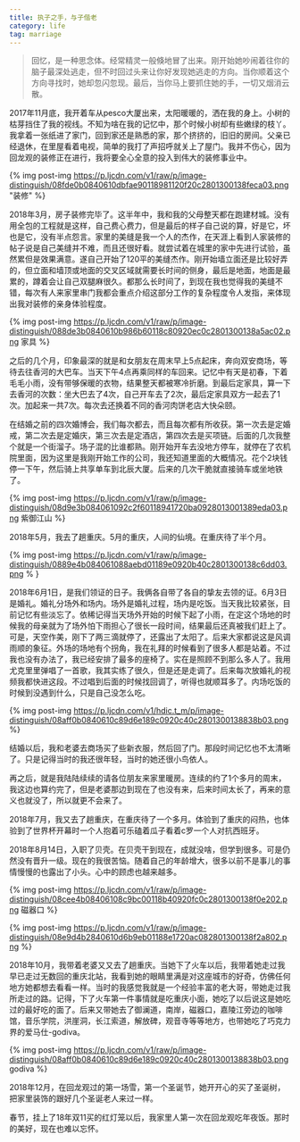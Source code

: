 ```yaml
---
title: 执子之手，与子偕老
category: life
tag: marriage
---
```


> 回忆，是一种思念体。经常精灵一般倏地冒了出来。刚开始她吵闹着往你的脑子最深处逃走，但不时回过头来让你好发现她逃走的方向。当你顺着这个方向寻找时，她却忽闪忽现。最后，当你马上要抓住她的手，一切又烟消云散。

2017年11月底，我开着车从pesco大厦出来，太阳暖暖的，洒在我的身上。小树的枯芽挡住了我的视线。不知为啥在我的记忆中，那个时候小树却有些嫩绿的枝丫。我拿着一张纸进了家门，回到家还是熟悉的家，那个挤挤的，旧旧的房间。父亲已经退休，在里屋看着电视，简单的我打了声招呼就关上了屋门。我并不伤心，因为回龙观的装修正在进行，我将要全心全意的投入到伟大的装修事业中。

{% img post-img https://p.ljcdn.com/v1/raw/p/image-distinguish/08fde0b0840610dbfae90118981120f20c2801300138feca03.png "装修" %}

2018年3月，房子装修完毕了。这半年中，我和我的父母整天都在跑建材城。没有用全包的工程就是这样，自己费心费力，但是最后的样子自己说的算，好是它，坏也是它，没有半点怨言。家里的美缝是我一个人的杰作，在天涯上看到人家装修的帖子说是自己美缝并不难，而且还很好看。就尝试着在城里的家中先进行试验，虽然累但是效果满意。遂自己开始了120平的美缝杰作。刚开始墙立面还是比较好弄的，但立面和墙顶或地面的交叉区域就需要长时间的侧身，最后是地面，地面是最累的，蹲着会让自己双腿麻很久。都那么长时间了，到现在我也觉得我的美缝不错，每次有人来家里串门我都会重点介绍这部分工作的复杂程度令人发指，来体现出我对装修的亲身体验程度。

{% img post-img https://p.ljcdn.com/v1/raw/p/image-distinguish/088de3b0840610b986b60118c80920ec0c2801300138a5ac02.png 家具 %}

之后的几个月，印象最深的就是和女朋友在周末早上5点起床，奔向双安商场，等待去往香河的大巴车。当天下午4点再乘同样的车回来。记忆中有天是初春，下着毛毛小雨，没有带够保暖的衣物，结果整天都被寒冷折磨。到最后定家具，算一下去香河的次数：坐大巴去了4次，自己开车去了2次，最后定家具双方一起去了1次。加起来一共7次。每次去还换着不同的香河肉饼老店大快朵颐。

在结婚之前的四次婚博会，我们每次都去，而且每次都有所收获。第一次去是定婚戒，第二次去是定婚庆，第三次去是定酒店，第四次去是买项链。后面的几次我整个就是一个街溜子。场子混的比谁都熟。刚开始开车去没地方停车，就停在了农机院里面，因为这里是我刚开始工作的公司，我还知道里面的大概情况。花个2块钱停一下午，然后骑上共享单车到北辰大厦。后来的几次干脆就直接骑车或坐地铁了。

{% img post-img https://p.ljcdn.com/v1/raw/p/image-distinguish/08d9e3b084061092c2f60118941720ba0928013001389eda03.png 紫御江山 %}

2018年5月，我去了趟重庆。5月的重庆，人间的仙境。在重庆待了半个月。

{% img post-img https://p.ljcdn.com/v1/raw/p/image-distinguish/0889e4b084061088aebd01189e0920b40c2801300138c6dd03.png % }

2018年6月1日，是我们领证的日子。我俩各自带了各自的挚友去领的证。6月3日是婚礼。婚礼分场外和场内。场外是婚礼过程，场内是吃饭。当天我比较紧张，目前记忆有些淡忘了。依稀记得当天场外开始的时候下起了小雨，在定这个场地的时候我的母亲就为了场外怕下雨担心了很长一段时间，结果最后还真被我们赶上了。可是，天空作美，刚下了两三滴就停了，还露出了太阳了。后来大家都说这是风调雨顺的象征。外场的场地有个拐角，我在礼拜的时候看到了很多人都是站着。不过我也没有办法了，我已经安排了最多的座椅了。实在是照顾不到那么多人了。我用尤克里里弹唱了一首歌，我其实练了很久，但是还是走调了。后来每次放婚礼的视频我都快进这段。不过唱到后面的时候找回调了，听得也就顺耳多了。内场吃饭的时候到没遇到什么，只是自己没怎么吃。

{% img post-img https://p.ljcdn.com/v1/hdic.t_m/p/image-distinguish/08aff0b0840610c89d6e189c0920c40c2801300138838b03.png %}

结婚以后，我和老婆去商场买了些新衣服，然后回了门。那段时间记忆也不太清晰了。只是记得当时的我还很年轻，当时的她还很小鸟依人。

再之后，就是我陆陆续续的请各位朋友来家里暖房。连续的约了1个多月的周末，我这边也算约完了，但是老婆那边到现在了也没有来，后来时间太长了，再来的意义也就没了，所以就更不会来了。

2018年7月，我又去了趟重庆，在重庆待了一个多月。体验到了重庆的闷热，也体验到了世界杯开幕时一个人抱着可乐磕着瓜子看着c罗一个人对抗西班牙。

2018年8月14日，入职了贝壳。在贝壳干到现在，成就没啥，但学到很多。可是仍然没有晋升一级。现在的我很苦恼。随着自己的年龄增大，很多以前不是事儿的事情慢慢的也露出了小头。心中的顾虑也越来越多。

{% img post-img https://p.ljcdn.com/v1/raw/p/image-distinguish/08cee4b08406108c9bc00118b40920fc0c2801300138f0e202.png 磁器口 %}

{% img post-img https://p.ljcdn.com/v1/raw/p/image-distinguish/08e9d4b2840610d6b9eb01188e1720ac082801300138f2a802.png %}

2018年10月，我带着老婆又又去了趟重庆。当她下了火车以后，我带着她走过我早已走过无数回的重庆北站，我看到她的眼睛里满是对这座城市的好奇，仿佛任何地方她都想去看看一样。当时的我感觉我就是一个经验丰富的老大哥，带她走过我所走过的路。记得，下了火车第一件事情就是吃重庆小面，她吃了以后说这是她吃过的最好吃的面了。后来又带她去了御澜道，南岸，磁器口，嘉陵江旁边的咖啡馆，音乐学院，洪崖洞，长江索道，解放碑，观音寺等等地方，也带她吃了巧克力界的爱马仕-godiva。

{% img post-img https://p.ljcdn.com/v1/raw/p/image-distinguish/08aff0b0840610c89d6e189c0920c40c2801300138838b03.png godiva %}

2018年12月，在回龙观过的第一场雪，第一个圣诞节，她开开心的买了圣诞树，把家里装饰的跟好几个圣诞老人来过一样。

春节，挂上了18年双11买的红灯笼以后，我家里人第一次在回龙观吃年夜饭。那时的美好，现在也难以忘怀。
